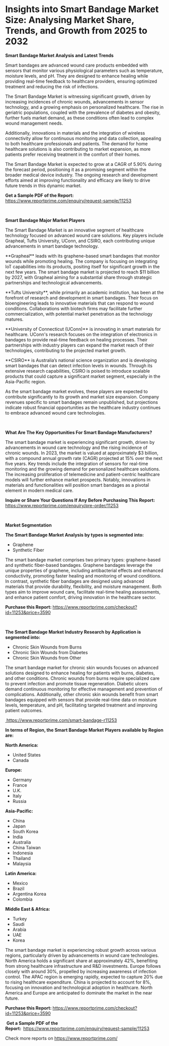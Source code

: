 <p><h1>Insights into Smart Bandage Market Size: Analysing Market Share, Trends, and Growth from 2025 to 2032</h1></p><p><strong>Smart Bandage Market Analysis and Latest Trends</strong></p>
<p><p>Smart bandages are advanced wound care products embedded with sensors that monitor various physiological parameters such as temperature, moisture levels, and pH. They are designed to enhance healing while providing real-time feedback to healthcare providers, ensuring optimized treatment and reducing the risk of infections. </p><p>The Smart Bandage Market is witnessing significant growth, driven by increasing incidences of chronic wounds, advancements in sensor technology, and a growing emphasis on personalized healthcare. The rise in geriatric populations, coupled with the prevalence of diabetes and obesity, further fuels market demand, as these conditions often lead to complex wound management needs. </p><p>Additionally, innovations in materials and the integration of wireless connectivity allow for continuous monitoring and data collection, appealing to both healthcare professionals and patients. The demand for home healthcare solutions is also contributing to market expansion, as more patients prefer receiving treatment in the comfort of their homes. </p><p>The Smart Bandage Market is expected to grow at a CAGR of 5.90% during the forecast period, positioning it as a promising segment within the broader medical device industry. The ongoing research and development efforts aimed at improving functionality and efficacy are likely to drive future trends in this dynamic market.</p></p>
<p><strong>Get a Sample PDF of the Report:&nbsp;</strong> <a href="https://www.reportprime.com/enquiry/request-sample/11253?utm_campaign=3556&utm_medium=2&utm_source=Github&utm_content=ia&utm_term=20032025&utm_id=smart-bandage">https://www.reportprime.com/enquiry/request-sample/11253</a></p>
<p>&nbsp;</p>
<p><strong>Smart Bandage Major Market Players</strong></p>
<p><p>The Smart Bandage Market is an innovative segment of healthcare technology focused on advanced wound care solutions. Key players include Grapheal, Tufts University, UConn, and CSIRO, each contributing unique advancements in smart bandage technology.</p><p>**Grapheal** leads with its graphene-based smart bandages that monitor wounds while promoting healing. The company is focusing on integrating IoT capabilities into its products, positing itself for significant growth in the next few years. The smart bandage market is projected to reach $11 billion by 2027, with Grapheal aiming for a substantial share through strategic partnerships and technological advancements.</p><p>**Tufts University**, while primarily an academic institution, has been at the forefront of research and development in smart bandages. Their focus on bioengineering leads to innovative materials that can respond to wound conditions. Collaborations with biotech firms may facilitate further commercialization, with potential market penetration as the technology matures.</p><p>**University of Connecticut (UConn)** is innovating in smart materials for healthcare. UConn's research focuses on the integration of electronics in bandages to provide real-time feedback on healing processes. Their partnerships with industry players can expand the market reach of their technologies, contributing to the projected market growth.</p><p>**CSIRO** is Australia’s national science organization and is developing smart bandages that can detect infection levels in wounds. Through its extensive research capabilities, CSIRO is poised to introduce scalable products that could capture a significant market segment, especially in the Asia-Pacific region.</p><p>As the smart bandage market evolves, these players are expected to contribute significantly to its growth and market size expansion. Company revenues specific to smart bandages remain unpublished, but projections indicate robust financial opportunities as the healthcare industry continues to embrace advanced wound care technologies.</p></p>
<p>&nbsp;</p>
<p><strong>What Are The Key Opportunities For Smart Bandage Manufacturers?</strong></p>
<p><p>The smart bandage market is experiencing significant growth, driven by advancements in wound care technology and the rising incidence of chronic wounds. In 2023, the market is valued at approximately $3 billion, with a compound annual growth rate (CAGR) projected at 15% over the next five years. Key trends include the integration of sensors for real-time monitoring and the growing demand for personalized healthcare solutions. The increasing proliferation of telemedicine and patient-centric healthcare models will further enhance market prospects. Notably, innovations in materials and functionalities will position smart bandages as a pivotal element in modern medical care.</p></p>
<p><strong>Inquire or Share Your Questions If Any Before Purchasing This Report:</strong> <a href="https://www.reportprime.com/enquiry/pre-order/11253?utm_campaign=3556&utm_medium=2&utm_source=Github&utm_content=ia&utm_term=20032025&utm_id=smart-bandage">https://www.reportprime.com/enquiry/pre-order/11253</a></p>
<p>&nbsp;</p>
<p><strong>Market Segmentation</strong></p>
<p><strong>The Smart Bandage Market Analysis by types is segmented into:</strong></p>
<p><ul><li>Graphene</li><li>Synthetic Fiber</li></ul></p>
<p><p>The smart bandage market comprises two primary types: graphene-based and synthetic fiber-based bandages. Graphene bandages leverage the unique properties of graphene, including antibacterial effects and enhanced conductivity, promoting faster healing and monitoring of wound conditions. In contrast, synthetic fiber bandages are designed using advanced materials that provide durability, flexibility, and moisture management. Both types aim to improve wound care, facilitate real-time healing assessments, and enhance patient comfort, driving innovation in the healthcare sector.</p></p>
<p><strong>Purchase this Report:&nbsp;</strong><a href="https://www.reportprime.com/checkout?id=11253&price=3590&utm_campaign=3556&utm_medium=2&utm_source=Github&utm_content=ia&utm_term=20032025&utm_id=smart-bandage">https://www.reportprime.com/checkout?id=11253&price=3590</a></p>
<p>&nbsp;</p>
<p><strong>The Smart Bandage Market Industry Research by Application is segmented into:</strong></p>
<p><ul><li>Chronic Skin Wounds from Burns</li><li>Chronic Skin Wounds from Diabetes</li><li>Chronic Skin Wounds from Other</li></ul></p>
<p><p>The smart bandage market for chronic skin wounds focuses on advanced solutions designed to enhance healing for patients with burns, diabetes, and other conditions. Chronic wounds from burns require specialized care to prevent infection and promote tissue regeneration. Diabetic ulcers demand continuous monitoring for effective management and prevention of complications. Additionally, other chronic skin wounds benefit from smart bandages equipped with sensors that provide real-time data on moisture levels, temperature, and pH, facilitating targeted treatment and improving patient outcomes.</p></p>
<p><a href="https://www.reportprime.com/smart-bandage-r11253?utm_campaign=3556&utm_medium=2&utm_source=Github&utm_content=ia&utm_term=20032025&utm_id=smart-bandage">&nbsp;https://www.reportprime.com/smart-bandage-r11253</a></p>
<p><strong>In terms of Region, the Smart Bandage Market Players available by Region are:</strong></p>
<p>
    <p> <strong> North America: </strong>
        <ul>
            <li>United States</li>
            <li>Canada</li>
        </ul>
        </p> 
    <p> <strong> Europe: </strong>
        <ul>
            <li>Germany</li>
            <li>France</li>
            <li>U.K.</li>
            <li>Italy</li>
            <li>Russia</li>
        </ul>
        </p> 
    <p> <strong> Asia-Pacific: </strong>
        <ul>
            <li>China</li>
            <li>Japan</li>
            <li>South Korea</li>
            <li>India</li>
            <li>Australia</li>
            <li>China Taiwan</li>
            <li>Indonesia</li>
            <li>Thailand</li>
            <li>Malaysia</li>
        </ul>
        </p> 
    <p> <strong> Latin America: </strong>
        <ul>
            <li>Mexico</li>
            <li>Brazil</li>
            <li>Argentina Korea</li>
            <li>Colombia</li>
        </ul>
        </p> 
    <p> <strong> Middle East & Africa: </strong>
        <ul>
            <li>Turkey</li>
            <li>Saudi</li>
            <li>Arabia</li>
            <li>UAE</li>
            <li>Korea</li>
        </ul>
    </p>
    </p>
<p><p>The smart bandage market is experiencing robust growth across various regions, particularly driven by advancements in wound care technologies. North America holds a significant share at approximately 42%, benefiting from strong healthcare infrastructure and R&D investments. Europe follows closely with around 30%, propelled by increasing awareness of infection control. The APAC region is emerging rapidly, expected to capture 20% due to rising healthcare expenditure. China is projected to account for 8%, focusing on innovation and technological adoption in healthcare. North America and Europe are anticipated to dominate the market in the near future.</p></p>
<p><strong>Purchase this Report: </strong><a href="https://www.reportprime.com/checkout?id=11253&price=3590&utm_campaign=3556&utm_medium=2&utm_source=Github&utm_content=ia&utm_term=20032025&utm_id=smart-bandage">https://www.reportprime.com/checkout?id=11253&price=3590</a></p>
<p>&nbsp;<strong>Get a Sample PDF of the Report:&nbsp;&nbsp;</strong><a href="https://www.reportprime.com/enquiry/request-sample/11253?utm_campaign=3556&utm_medium=2&utm_source=Github&utm_content=ia&utm_term=20032025&utm_id=smart-bandage">https://www.reportprime.com/enquiry/request-sample/11253</a></p>
<p><strong></strong></p>
<p>Check more reports on <a href="https://www.reportprime.com/?utm_campaign=3556&utm_medium=2&utm_source=Github&utm_content=ia&utm_term=20032025&utm_id=smart-bandage">https://www.reportprime.com/</a></p>